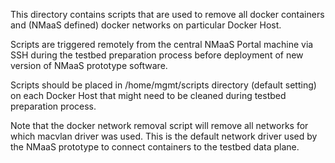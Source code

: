 ﻿This directory contains scripts that are used to remove all docker containers and (NMaaS defined) 
docker networks on particular Docker Host.

Scripts are triggered remotely from the central NMaaS Portal machine via SSH during the testbed 
preparation process before deployment of new version of NMaaS prototype software.

Scripts should be placed in /home/mgmt/scripts directory (default setting) on each Docker Host that 
might need to be cleaned during testbed preparation process.

Note that the docker network removal script will remove all networks for which macvlan driver was 
used. This is the default network driver used by the NMaaS prototype to connect containers to the 
testbed data plane.
